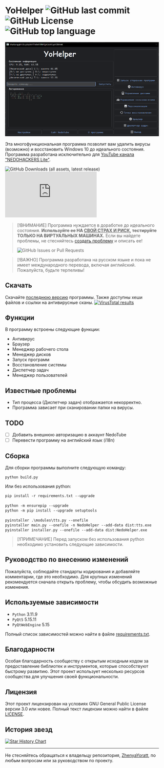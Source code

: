 # YoHelper ![GitHub last commit](https://img.shields.io/github/last-commit/ZhenyaYoratt/YoHelper?style=flat-square) ![GitHub License](https://img.shields.io/github/license/ZhenyaYoratt/YoHelper?style=flat-square) ![GitHub top language](https://img.shields.io/github/languages/top/ZhenyaYoratt/YoHelper?style=flat-square)

![Изображение YoHelper](/docs/images/main_window.png)

Эта многофункциональная программа позволит вам удалить вирусы (возможно) и восстановить Windows 10 до идеального состояния. Программа разработана исключительно для [YouTube канала "NEDOHACKERS Lite"](https://youtube.com/@nedohackerslite).

![GitHub Downloads (all assets, latest release)](https://img.shields.io/github/downloads/ZhenyaYoratt/YoHelper/latest/total?style=for-the-badge&logo=github) ![GitHub file size in bytes](https://img.shields.io/github/size/ZhenyaYoratt/YoHelper/main.py)

> [!ВНИМАНИЕ]
> Программа нуждается в доработке до идеального состояния. **Используйте ее НА <ins>СВОЙ СТРАХ И РИСК</ins>, тестируйте ТОЛЬКО НА ВИРТУАЛЬНЫХ МАШИНАХ.** Если вы найдете проблемы, не стесняйтесь [создать проблему](/issues) и описать ее!
> 
> ![GitHub Issues or Pull Requests](https://img.shields.io/github/issues/ZhenyaYoratt/YoHelper?style=flat-square)

> [!ВАЖНО]
> Программа разработана на русском языке и пока не имеет международного перевода, включая английский. Пожалуйста, будьте терпеливы!

## Скачать
Скачайте [последнюю версию](https://github.com/ZhenyaYoratt/YoHelper/releases) программы. Также доступны хеши файлов и ссылки на антивирусные сканы.
[![VirusTotal results](https://img.shields.io/badge/VirusTotal-blue?style=flat-square)](https://virustotal.com)
<!-- VirusTotal/Trag.le -->

## Функции
В программу встроены следующие функции:
- Антивирус
- Браузер
- Менеджер рабочего стола
- Менеджер дисков
- Запуск программ
- Восстановление системы
- Диспетчер задач
- Менеджер пользователей

## Известные проблемы
- Тип процесса (Диспетчер задач) отображается некорректно.
- Программа зависает при сканировании папки на вирусы.
<!-- В данный момент проблем нет. Если вы найдете проблемы, не стесняйтесь [создать проблему](github.com/ZhenyaYoratt/YoHelper/issues) и описать ее.-->

## TODO
- [ ] Добавить внешнюю авторизацию в аккаунт NedoTube
- [ ] Перевести программу на английский язык (i18n)

## Сборка
Для сборки программы выполните следующую команду:
```
python build.py
```
Или без использования python:
```
pip install -r requirements.txt --upgrade

python -m ensurepip --upgrade
python -m pip install --upgrade setuptools

pyinstaller .\modules\tts.py --onefile
pyinstaller main.py --onefile -n NedoHelper --add-data dist:tts.exe
pyinstaller installer.py --onefile --add-data dist:NedoHelper.exe
```
> [!ПРИМЕЧАНИЕ]
> Перед запуском без использования python необходимо установить следующие зависимости.

## Руководство по внесению изменений
Пожалуйста, соблюдайте стандарты кодирования и добавляйте комментарии, где это необходимо. Для крупных изменений рекомендуется сначала открыть проблему, чтобы обсудить возможные изменения.

## Используемые зависимости
- `Python` 3.11.9
- `PyQt5` 5.15.11
- `PyQtWebEngine` 5.15

Полный список зависимостей можно найти в файле [requirements.txt](requirements.txt).

## Благодарности
Особая благодарность сообществу с открытым исходным кодом за предоставление библиотек и инструментов, которые способствуют быстрому развитию. Этот проект использует несколько ресурсов сообщества для улучшения своей функциональности.

## Лицензия
Этот проект лицензирован на условиях GNU General Public License версии 3.0 или новее. Полный текст лицензии можно найти в файле [LICENSE](LICENSE).

## История звезд
<a href="https://star-history.com/#ZhenyaYoratt/YoHelper&Date">
 <picture>
    <source media="(prefers-color-scheme: dark)" srcset="https://api.star-history.com/svg?repos=ZhenyaYoratt/YoHelper&type=Date&theme=dark" />
    <source media="(prefers-color-scheme: light)" srcset="https://api.star-history.com/svg?repos=ZhenyaYoratt/YoHelper&type=Date" />
    <img alt="Star History Chart" src="https://api.star-history.com/svg?repos=ZhenyaYoratt/YoHelper&type=Date" />
 </picture>
</a>

---

Не стесняйтесь обращаться к владельцу репозитория, [ZhenyaYoratt](https://github.com/ZhenyaYoratt), по любым вопросам или за руководством по проекту.
